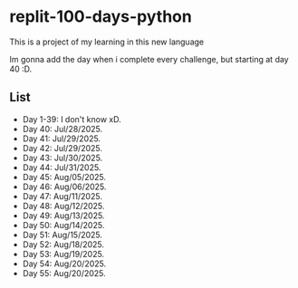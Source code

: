 # replit-100-days-python

This is a project of my learning in this new language

Im gonna add the day when i complete every challenge, but starting at day 40 :D.

## List
- Day 1-39: I don't know xD.
- Day 40: Jul/28/2025.
- Day 41: Jul/29/2025.
- Day 42: Jul/29/2025.
- Day 43: Jul/30/2025.
- Day 44: Jul/31/2025.
- Day 45: Aug/05/2025.
- Day 46: Aug/06/2025.
- Day 47: Aug/11/2025.
- Day 48: Aug/12/2025.
- Day 49: Aug/13/2025.
- Day 50: Aug/14/2025.
- Day 51: Aug/15/2025.
- Day 52: Aug/18/2025.
- Day 53: Aug/19/2025.
- Day 54: Aug/20/2025.
- Day 55: Aug/20/2025.